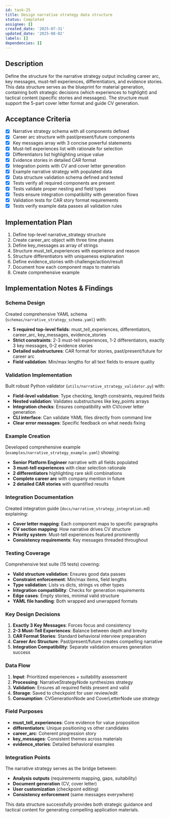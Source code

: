 ```yaml
---
id: task-25
title: Design narrative strategy data structure
status: Completed
assignee: []
created_date: '2025-07-31'
updated_date: '2025-08-02'
labels: []
dependencies: []
---
```


## Description

Define the structure for the narrative strategy output including career arc, key messages, must-tell experiences, differentiators, and evidence stories. This data structure serves as the blueprint for material generation, containing both strategic decisions (which experiences to highlight) and tactical content (specific stories and messages). The structure must support the 5-part cover letter format and guide CV generation.

## Acceptance Criteria

- [x] Narrative strategy schema with all components defined
- [x] Career arc structure with past/present/future components
- [x] Key messages array with 3 concise powerful statements
- [x] Must-tell experiences list with rationale for selection
- [x] Differentiators list highlighting unique value
- [x] Evidence stories in detailed CAR format
- [x] Integration points with CV and cover letter generation
- [x] Example narrative strategy with populated data
- [x] Data structure validation schema defined and tested
- [x] Tests verify all required components are present
- [x] Tests validate proper nesting and field types
- [x] Tests ensure integration compatibility with generation flows
- [x] Validation tests for CAR story format requirements
- [x] Tests verify example data passes all validation rules

## Implementation Plan

1. Define top-level narrative_strategy structure
2. Create career_arc object with three time phases
3. Define key_messages as array of strings
4. Structure must_tell_experiences with experience and reason
5. Structure differentiators with uniqueness explanation
6. Define evidence_stories with challenge/action/result
7. Document how each component maps to materials
8. Create comprehensive example

## Implementation Notes & Findings

### Schema Design

Created comprehensive YAML schema (`schemas/narrative_strategy_schema.yaml`) with:
- **5 required top-level fields**: must_tell_experiences, differentiators, career_arc, key_messages, evidence_stories
- **Strict constraints**: 2-3 must-tell experiences, 1-2 differentiators, exactly 3 key messages, 0-2 evidence stories
- **Detailed substructures**: CAR format for stories, past/present/future for career arc
- **Field validation**: Min/max lengths for all text fields to ensure quality

### Validation Implementation

Built robust Python validator (`utils/narrative_strategy_validator.py`) with:
- **Field-level validation**: Type checking, length constraints, required fields
- **Nested validation**: Validates substructures like key_points arrays
- **Integration checks**: Ensures compatibility with CV/cover letter generation
- **CLI interface**: Can validate YAML files directly from command line
- **Clear error messages**: Specific feedback on what needs fixing

### Example Creation

Developed comprehensive example (`examples/narrative_strategy_example.yaml`) showing:
- **Senior Platform Engineer** narrative with all fields populated
- **3 must-tell experiences** with clear selection rationale
- **2 differentiators** highlighting rare skill combinations
- **Complete career arc** with company mention in future
- **2 detailed CAR stories** with quantified results

### Integration Documentation

Created integration guide (`docs/narrative_strategy_integration.md`) explaining:
- **Cover letter mapping**: Each component maps to specific paragraphs
- **CV section mapping**: How narrative drives CV structure
- **Priority system**: Must-tell experiences featured prominently
- **Consistency requirements**: Key messages threaded throughout

### Testing Coverage

Comprehensive test suite (15 tests) covering:
- **Valid structure validation**: Ensures good data passes
- **Constraint enforcement**: Min/max items, field lengths
- **Type validation**: Lists vs dicts, strings vs other types
- **Integration compatibility**: Checks for generation requirements
- **Edge cases**: Empty stories, minimal valid structure
- **YAML file handling**: Both wrapped and unwrapped formats

### Key Design Decisions

1. **Exactly 3 Key Messages**: Forces focus and consistency
2. **2-3 Must-Tell Experiences**: Balance between depth and brevity
3. **CAR Format Stories**: Standard behavioral interview preparation
4. **Career Arc Structure**: Past/present/future creates compelling narrative
5. **Integration Compatibility**: Separate validation ensures generation success

### Data Flow

1. **Input**: Prioritized experiences + suitability assessment
2. **Processing**: NarrativeStrategyNode synthesizes strategy
3. **Validation**: Ensures all required fields present and valid
4. **Storage**: Saved to checkpoint for user review/edit
5. **Consumption**: CVGenerationNode and CoverLetterNode use strategy

### Field Purposes

- **must_tell_experiences**: Core evidence for value proposition
- **differentiators**: Unique positioning vs other candidates
- **career_arc**: Coherent progression story
- **key_messages**: Consistent themes across materials
- **evidence_stories**: Detailed behavioral examples

### Integration Points

The narrative strategy serves as the bridge between:
- **Analysis outputs** (requirements mapping, gaps, suitability)
- **Document generation** (CV, cover letter)
- **User customization** (checkpoint editing)
- **Consistency enforcement** (same messages everywhere)

This data structure successfully provides both strategic guidance and tactical content for generating compelling application materials.
